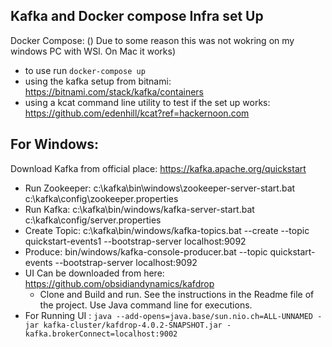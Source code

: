 ## Kafka and Docker compose Infra set Up

Docker Compose: () Due to some reason this was not wokring on my windows PC with WSl. On Mac it works)
* to use run ```docker-compose up```
* using the kafka setup from bitnami: https://bitnami.com/stack/kafka/containers
* using a kcat command line utility to test if the set up works: https://github.com/edenhill/kcat?ref=hackernoon.com

## For Windows:
Download Kafka from official place: https://kafka.apache.org/quickstart
* Run Zookeeper: c:\kafka\bin\windows\zookeeper-server-start.bat c:\kafka\config\zookeeper.properties
* Run Kafka: c:\kafka\bin/windows/kafka-server-start.bat c:\kafka\config/server.properties
* Create Topic: c:\kafka\bin/windows/kafka-topics.bat --create --topic quickstart-events1 --bootstrap-server localhost:9092
* Produce: bin/windows/kafka-console-producer.bat --topic quickstart-events --bootstrap-server localhost:9092
* UI Can be downloaded from here: https://github.com/obsidiandynamics/kafdrop
  * Clone and Build and run. See the instructions in the Readme file of the project. Use Java command line for executions.
* For Running UI : ```java --add-opens=java.base/sun.nio.ch=ALL-UNNAMED -jar kafka-cluster/kafdrop-4.0.2-SNAPSHOT.jar -kafka.brokerConnect=localhost:9002```